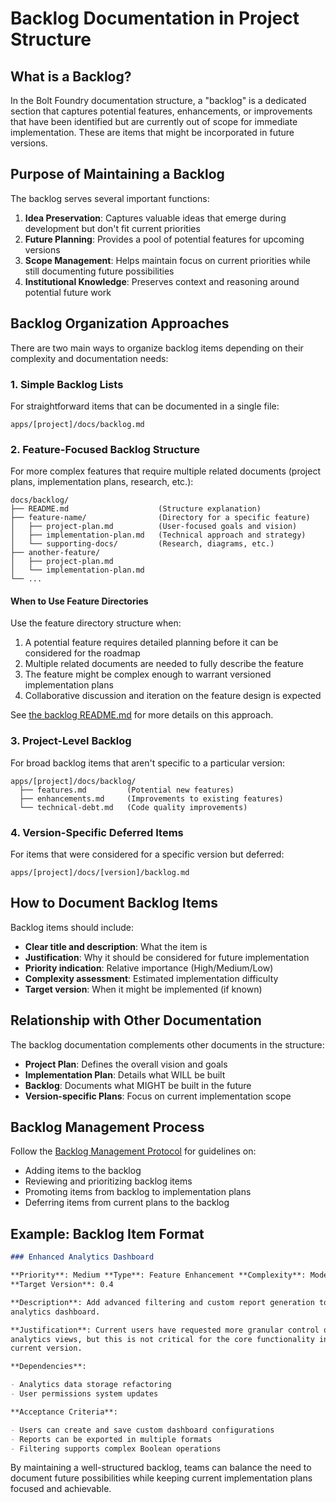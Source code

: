 # Backlog Documentation in Project Structure

## What is a Backlog?

In the Bolt Foundry documentation structure, a "backlog" is a dedicated section
that captures potential features, enhancements, or improvements that have been
identified but are currently out of scope for immediate implementation. These
are items that might be incorporated in future versions.

## Purpose of Maintaining a Backlog

The backlog serves several important functions:

1. **Idea Preservation**: Captures valuable ideas that emerge during development
   but don't fit current priorities
2. **Future Planning**: Provides a pool of potential features for upcoming
   versions
3. **Scope Management**: Helps maintain focus on current priorities while still
   documenting future possibilities
4. **Institutional Knowledge**: Preserves context and reasoning around potential
   future work

## Backlog Organization Approaches

There are two main ways to organize backlog items depending on their complexity
and documentation needs:

### 1. Simple Backlog Lists

For straightforward items that can be documented in a single file:

```
apps/[project]/docs/backlog.md
```

### 2. Feature-Focused Backlog Structure

For more complex features that require multiple related documents (project
plans, implementation plans, research, etc.):

```
docs/backlog/
├── README.md                    (Structure explanation)
├── feature-name/                (Directory for a specific feature)
│   ├── project-plan.md          (User-focused goals and vision)
│   ├── implementation-plan.md   (Technical approach and strategy)
│   └── supporting-docs/         (Research, diagrams, etc.)
├── another-feature/
│   ├── project-plan.md
│   └── implementation-plan.md
└── ...
```

#### When to Use Feature Directories

Use the feature directory structure when:

1. A potential feature requires detailed planning before it can be considered
   for the roadmap
2. Multiple related documents are needed to fully describe the feature
3. The feature might be complex enough to warrant versioned implementation plans
4. Collaborative discussion and iteration on the feature design is expected

See [the backlog README.md](/docs/backlog/README.md) for more details on this
approach.

### 3. Project-Level Backlog

For broad backlog items that aren't specific to a particular version:

```
apps/[project]/docs/backlog/
  ├── features.md         (Potential new features)
  ├── enhancements.md     (Improvements to existing features)
  └── technical-debt.md   (Code quality improvements)
```

### 4. Version-Specific Deferred Items

For items that were considered for a specific version but deferred:

```
apps/[project]/docs/[version]/backlog.md
```

## How to Document Backlog Items

Backlog items should include:

- **Clear title and description**: What the item is
- **Justification**: Why it should be considered for future implementation
- **Priority indication**: Relative importance (High/Medium/Low)
- **Complexity assessment**: Estimated implementation difficulty
- **Target version**: When it might be implemented (if known)

## Relationship with Other Documentation

The backlog documentation complements other documents in the structure:

- **Project Plan**: Defines the overall vision and goals
- **Implementation Plan**: Details what WILL be built
- **Backlog**: Documents what MIGHT be built in the future
- **Version-specific Plans**: Focus on current implementation scope

## Backlog Management Process

Follow the
[Backlog Management Protocol](../cards/behaviors/backlog-management.bhc.md) for
guidelines on:

- Adding items to the backlog
- Reviewing and prioritizing backlog items
- Promoting items from backlog to implementation plans
- Deferring items from current plans to the backlog

## Example: Backlog Item Format

```markdown
### Enhanced Analytics Dashboard

**Priority**: Medium **Type**: Feature Enhancement **Complexity**: Moderate
**Target Version**: 0.4

**Description**: Add advanced filtering and custom report generation to the
analytics dashboard.

**Justification**: Current users have requested more granular control over
analytics views, but this is not critical for the core functionality in the
current version.

**Dependencies**:

- Analytics data storage refactoring
- User permissions system updates

**Acceptance Criteria**:

- Users can create and save custom dashboard configurations
- Reports can be exported in multiple formats
- Filtering supports complex Boolean operations
```

By maintaining a well-structured backlog, teams can balance the need to document
future possibilities while keeping current implementation plans focused and
achievable.

